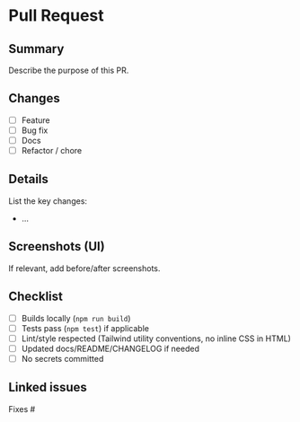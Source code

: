 # Pull Request

## Summary

Describe the purpose of this PR.

## Changes

- [ ] Feature
- [ ] Bug fix
- [ ] Docs
- [ ] Refactor / chore

## Details

List the key changes:

- ...

## Screenshots (UI)

If relevant, add before/after screenshots.

## Checklist

- [ ] Builds locally (`npm run build`)
- [ ] Tests pass (`npm test`) if applicable
- [ ] Lint/style respected (Tailwind utility conventions, no inline CSS in HTML)
- [ ] Updated docs/README/CHANGELOG if needed
- [ ] No secrets committed

## Linked issues

Fixes #
